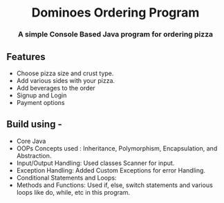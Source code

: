 <h1 align="center">Dominoes Ordering Program</h1>

<h3 align="center">A simple Console Based Java program for ordering pizza</h3>

## Features
- Choose pizza size and crust type.
- Add various sides with your pizza.
- Add beverages to the order
- Signup and Login
- Payment options

## Build using -
- Core Java
- OOPs Concepts used : Inheritance, Polymorphism, Encapsulation, and Abstraction.
- Input/Output Handling: Used classes Scanner for input.
- Exception Handling: Added Custom Exceptions for error Handling.
- Conditional Statements and Loops: 
- Methods and Functions: Used if, else, switch statements and various loops like do, while, etc in this program.
